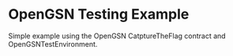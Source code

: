 # OpenGSN Testing Example
Simple example using the OpenGSN CatptureTheFlag contract and OpenGSNTestEnvironment.